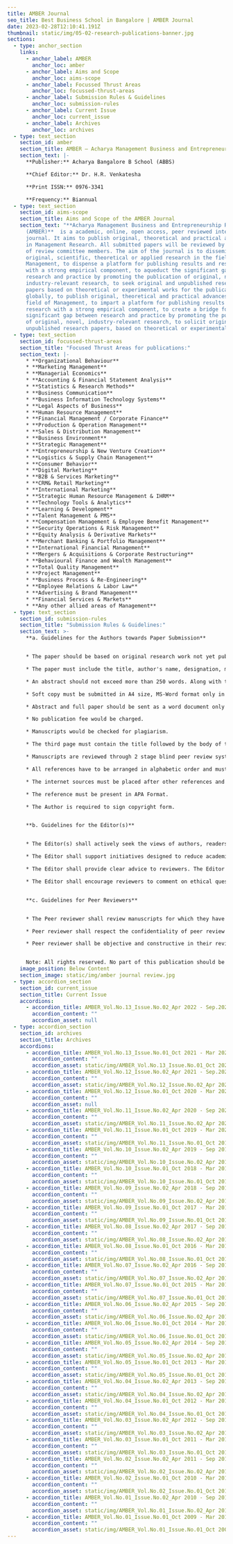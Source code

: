 ```yaml
---
title: AMBER Journal
seo_title: Best Business School in Bangalore | AMBER Journal
date: 2023-02-28T12:10:41.191Z
thumbnail: static/img/05-02-research-publications-banner.jpg
sections:
  - type: anchor_section
    links:
      - anchor_label: AMBER
        anchor_loc: amber
      - anchor_label: Aims and Scope
        anchor_loc: aims-scope
      - anchor_label: Focussed Thrust Areas
        anchor_loc: focussed-thrust-areas
      - anchor_label: Submission Rules & Guidelines
        anchor_loc: submission-rules
      - anchor_label: Current Issue
        anchor_loc: current_issue
      - anchor_label: Archives
        anchor_loc: archives
  - type: text_section
    section_id: amber
    section_title: AMBER – Acharya Management Business and Entrepreneurship Review Journal
    section_text: |-
      **Publisher:** Acharya Bangalore B School (ABBS)

      **Chief Editor:** Dr. H.R. Venkatesha

      **Print ISSN:** 0976-3341

      **Frequency:** Biannual
  - type: text_section
    section_id: aims-scope
    section_title: Aims and Scope of the AMBER Journal
    section_text: "**Acharya Management Business and Entrepreneurship Review Journal
      (AMBER)**  is a academic, online, open access, peer reviewed international
      journal. It aims to publish original, theoretical and practical advances
      in Management Research. All submitted papers will be reviewed by the board
      of review committee members. The aim of the journal is to disseminate
      original, scientific, theoretical or applied research in the field of
      Management, to dispense a platform for publishing results and research
      with a strong empirical component, to aqueduct the significant gap between
      research and practice by promoting the publication of original, novel,
      industry-relevant research, to seek original and unpublished research
      papers based on theoretical or experimental works for the publication
      globally, to publish original, theoretical and practical advances in the
      field of Management, to impart a platform for publishing results and
      research with a strong empirical component, to create a bridge for
      significant gap between research and practice by promoting the publication
      of original, novel, industry-relevant research, to solicit original and
      unpublished research papers, based on theoretical or experimental works."
  - type: text_section
    section_id: focussed-thrust-areas
    section_title: "Focused Thrust Areas for publications:"
    section_text: |-
      * **Organizational Behaviour**
      * **Marketing Management**
      * **Managerial Economics**
      * **Accounting & Financial Statement Analysis**
      * **Statistics & Research Methods**
      * **Business Communication**
      * **Business Information Technology Systems**
      * **Legal Aspects of Business**
      * **Human Resource Management**
      * **Financial Management / Corporate Finance**
      * **Production & Operation Management**
      * **Sales & Distribution Management**
      * **Business Environment**
      * **Strategic Management**
      * **Entrepreneurship & New Venture Creation**
      * **Logistics & Supply Chain Management**
      * **Consumer Behavior**
      * **Digital Marketing**
      * **B2B & Services Marketing**
      * **CRM& Retail Marketing**
      * **International Marketing**
      * **Strategic Human Resource Management & IHRM**
      * **Technology Tools & Analytics**
      * **Learning & Development**
      * **Talent Management & PMS**
      * **Compensation Management & Employee Benefit Management**
      * **Security Operations & Risk Management**
      * **Equity Analysis & Derivative Markets**
      * **Merchant Banking & Portfolio Management**
      * **International Financial Management**
      * **Mergers & Acquisitions & Corporate Restructuring**
      * **Behavioural Finance and Wealth Management**
      * **Total Quality Management**
      * **Project Management**
      * **Business Process & Re-Engineering**
      * **Employee Relations & Labor Law**
      * **Advertising & Brand Management**
      * **Financial Services & Markets**
      * **Any other allied areas of Management**
  - type: text_section
    section_id: submission-rules
    section_title: "Submission Rules & Guidelines:"
    section_text: >-
      **a. Guidelines for the Authors towards Paper Submission**


      * The paper should be based on original research work not yet published, not exceeding 8000 words. If the paper has been sent for publication elsewhere, that fact must be notified.

      * The paper must include the title, author's name, designation, mailing address, mobile number and e-mail address in the first page.

      * An abstract should not exceed more than 250 words. Along with the abstract, author(s) need to specify four to six key words in the second page.

      * Soft copy must be submitted in A4 size, MS-Word format only in Times New Roman with heading of 14 font size and remaining text size 12 with spacing 1.5 as a single line. There must be no tab for the first sentence of every paragraph.

      * Abstract and full paper should be sent as a word document only to: **amber@abbs.edu.in**

      * No publication fee would be charged.

      * Manuscripts would be checked for plagiarism.

      * The third page must contain the title followed by the body of the manuscript.

      * Manuscripts are reviewed through 2 stage blind peer review system by experts in the subject area. To ensure anonymity, the author's name and other details should only appear on the first page and should not be repeated anywhere else.

      * All references have to be arranged in alphabetic order and must be numbered.

      * The internet sources must be placed after other references and must be numbered separately.

      * The reference must be present in APA Format.

      * The Author is required to sign copyright form.


      **b. Guidelines for the Editor(s)**


      * The Editor(s) shall actively seek the views of authors, readers, reviewers, and editorial board members about ways of improving the quality of journal.

      * The Editor shall support initiatives designed to reduce academic misconduct. The Editor shall support initiatives to educate researchers about publication and peer review process.

      * The Editor shall provide clear advice to reviewers. The Editor shall require reviewers to disclose any potential competing interests before agreeing to review a submission.

      * The Editor shall encourage reviewers to comment on ethical questions and possible research misconduct raised by submissions.


      **c. Guidelines for Peer Reviewers**


      * The Peer reviewer shall review manuscripts for which they have the subject expertise required to carry out a proper assessment.

      * Peer reviewer shall respect the confidentiality of peer review and shall not reveal any details of the manuscript under review and of its review.

      * Peer reviewer shall be objective and constructive in their reviews. The review comments shall be forwarded within the stipulated time to the Editor as per the format.


      Note: All rights reserved. No part of this publication should be reproduced, stored in a retrieval system or transmitted in any form or by any means - electronic, mechanical, photocopying, recording and / or otherwise without the prior written permission of the author and the publisher.
    image_position: Below Content
    section_image: static/img/amber journal review.jpg
  - type: accordion_section
    section_id: current_issue
    section_title: Current Issue
    accordions:
      - accordion_title: AMBER_Vol.No.13_Issue.No.02_Apr 2022 - Sep.2022
        accordion_content: ""
        accordion_asset: null
  - type: accordion_section
    section_id: archives
    section_title: Archives
    accordions:
      - accordion_title: AMBER_Vol.No.13_Issue.No.01_Oct 2021 - Mar 2022
        accordion_content: ""
        accordion_asset: static/img/AMBER_Vol.No.13_Issue.No.01_Oct 2021 - Mar 2022.pdf
      - accordion_title: AMBER_Vol.No.12_Issue.No.02_Apr 2021 - Sep.2021
        accordion_content: ""
        accordion_asset: static/img/AMBER_Vol.No.12_Issue.No.02_Apr 2021 - Sep.2021.pdf
      - accordion_title: AMBER_Vol.No.12_Issue.No.01_Oct 2020 - Mar 2021
        accordion_content: ""
        accordion_asset: null
      - accordion_title: AMBER_Vol.No.11_Issue.No.02_Apr 2020 - Sep 2020
        accordion_content: ""
        accordion_asset: static/img/AMBER_Vol.No.11_Issue.No.02_Apr 2020 - Sep 2020.pdf
      - accordion_title: AMBER_Vol.No.11_Issue.No.01_Oct 2019 - Mar 2020
        accordion_content: ""
        accordion_asset: static/img/AMBER_Vol.No.11_Issue.No.01_Oct 2019 - Mar 2020.pdf
      - accordion_title: AMBER_Vol.No.10_Issue.No.02_Apr 2019 - Sep 2019
        accordion_content: ""
        accordion_asset: static/img/AMBER_Vol.No.10_Issue.No.02_Apr 2019 - Sep 2019.pdf
      - accordion_title: AMBER_Vol.No.10_Issue.No.01_Oct 2018 - Mar 2019
        accordion_content: ""
        accordion_asset: static/img/AMBER_Vol.No.10_Issue.No.01_Oct 2018 - Mar 2019.pdf
      - accordion_title: AMBER_Vol.No.09_Issue.No.02_Apr 2018 - Sep 2018
        accordion_content: ""
        accordion_asset: static/img/AMBER_Vol.No.09_Issue.No.02_Apr 2018 - Sep 2018.pdf
      - accordion_title: AMBER_Vol.No.09_Issue.No.01_Oct 2017 - Mar 2018
        accordion_content: ""
        accordion_asset: static/img/AMBER_Vol.No.09_Issue.No.01_Oct 2017 - Mar 2018.pdf
      - accordion_title: AMBER_Vol.No.08_Issue.No.02_Apr 2017 - Sep 2017
        accordion_content: ""
        accordion_asset: static/img/AMBER_Vol.No.08_Issue.No.02_Apr 2017 - Sep 2017.pdf
      - accordion_title: AMBER_Vol.No.08_Issue.No.01_Oct 2016 - Mar 2017
        accordion_content: ""
        accordion_asset: static/img/AMBER_Vol.No.08_Issue.No.01_Oct 2016 - Mar 2017.pdf
      - accordion_title: AMBER_Vol.No.07_Issue.No.02_Apr 2016 - Sep 2016
        accordion_content: ""
        accordion_asset: static/img/AMBER_Vol.No.07_Issue.No.02_Apr 2016 - Sep 2016.pdf
      - accordion_title: AMBER_Vol.No.07_Issue.No.01_Oct 2015 - Mar 2016
        accordion_content: ""
        accordion_asset: static/img/AMBER_Vol.No.07_Issue.No.01_Oct 2015 - Mar 2016.pdf
      - accordion_title: AMBER_Vol.No.06_Issue.No.02_Apr 2015 - Sep 2015
        accordion_content: ""
        accordion_asset: static/img/AMBER_Vol.No.06_Issue.No.02_Apr 2015 - Sep 2015.pdf
      - accordion_title: AMBER_Vol.No.06_Issue.No.01_Oct 2014 - Mar 2015
        accordion_content: ""
        accordion_asset: static/img/AMBER_Vol.No.06_Issue.No.01_Oct 2014 - Mar 2015.pdf
      - accordion_title: AMBER_Vol.No.05_Issue.No.02_Apr 2014 - Sep 2014
        accordion_content: ""
        accordion_asset: static/img/AMBER_Vol.No.05_Issue.No.02_Apr 2014 - Sep 2014.pdf
      - accordion_title: AMBER_Vol.No.05_Issue.No.01_Oct 2013 - Mar 2014
        accordion_content: ""
        accordion_asset: static/img/AMBER_Vol.No.05_Issue.No.01_Oct 2013 - Mar 2014.pdf
      - accordion_title: AMBER_Vol.No.04_Issue.No.02_Apr 2013 - Sep 2013
        accordion_content: ""
        accordion_asset: static/img/AMBER_Vol.No.04_Issue.No.02_Apr 2013 - Sep 2013.pdf
      - accordion_title: AMBER_Vol.No.04_Issue.No.01_Oct 2012 - Mar 2013
        accordion_content: ""
        accordion_asset: static/img/AMBER_Vol.No.04_Issue.No.01_Oct 2012 - Mar 2013.pdf
      - accordion_title: AMBER_Vol.No.03_Issue.No.02_Apr 2012 - Sep 2012
        accordion_content: ""
        accordion_asset: static/img/AMBER_Vol.No.03_Issue.No.02_Apr 2012 - Sep 2012.pdf
      - accordion_title: AMBER_Vol.No.03_Issue.No.01_Oct 2011 - Mar 2012
        accordion_content: ""
        accordion_asset: static/img/AMBER_Vol.No.03_Issue.No.01_Oct 2011 - Mar 2012.pdf
      - accordion_title: AMBER_Vol.No.02_Issue.No.02_Apr 2011 - Sep 2011
        accordion_content: ""
        accordion_asset: static/img/AMBER_Vol.No.02_Issue.No.02_Apr 2011 - Sep 2011.pdf
      - accordion_title: AMBER_Vol.No.02_Issue.No.01_Oct 2010 - Mar 2011
        accordion_content: ""
        accordion_asset: static/img/AMBER_Vol.No.02_Issue.No.01_Oct 2010 - Mar 2011.pdf
      - accordion_title: AMBER_Vol.No.01_Issue.No.02_Apr 2010 - Sep 2010
        accordion_content: ""
        accordion_asset: static/img/AMBER_Vol.No.01_Issue.No.02_Apr 2010 - Sep 2010.pdf
      - accordion_title: AMBER_Vol.No.01_Issue.No.01_Oct 2009 - Mar 2010
        accordion_content: ""
        accordion_asset: static/img/AMBER_Vol.No.01_Issue.No.01_Oct 2009 - Mar 2010.pdf
---
```

